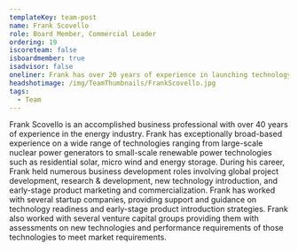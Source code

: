 ```yaml
---
templateKey: team-post
name: Frank Scovello
role: Board Member, Commercial Leader
ordering: 19
iscoreteam: false
isboardmember: true
isadvisor: false
oneliner: Frank has over 20 years of experience in launching technology products for both startups and global corporations
headshotimage: /img/TeamThumbnails/FrankScovello.jpg
tags:
  - Team
---
```


Frank Scovello is an accomplished business professional with over 40 years of experience in the energy industry. Frank has exceptionally broad-based experience on a wide range of technologies ranging from large-scale nuclear power generators to small-scale renewable power technologies such as residential solar, micro wind and energy storage. During his career, Frank held numerous business development roles involving global project development, research & development, new technology introduction, and early-stage product marketing and commercialization. Frank has worked with several startup companies, providing support and guidance on technology readiness and early-stage product introduction strategies. Frank also worked with several venture capital groups providing them with assessments on new technologies and performance requirements of those technologies to meet market requirements.